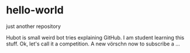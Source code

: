 # hello-world
just another repository

Hubot is small weird bot tries explaining GitHub. I am student learning this stuff. Ok, let's call it a competition.
A new vörschn now to subscribe a ...
